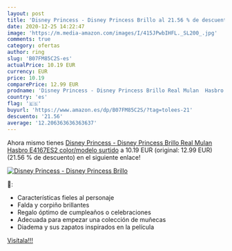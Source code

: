 ```yaml
---
layout: post
title: 'Disney Princess - Disney Princess Brillo al 21.56 % de descuento'
date: 2020-12-25 14:22:47
image: 'https://m.media-amazon.com/images/I/415JPwbIHFL._SL200_.jpg'
comments: true
category: ofertas
author: ring
slug: 'B07FM85C2S-es'
actualPrice: 10.19 EUR
currency: EUR
price: 10.19
comparePrice: 12.99 EUR
prodname: 'Disney Princess - Disney Princess Brillo Real Mulan  Hasbro E4167ES2    color/modelo surtido'
country: 'es'
flag: '🇪🇸'
buyurl: 'https://www.amazon.es/dp/B07FM85C2S/?tag=tolees-21'
descuento: '21.56'
average: '12.206363636363637'
---
```


Ahora mismo tienes [Disney Princess - Disney Princess Brillo Real Mulan  Hasbro E4167ES2    color/modelo surtido](https://www.amazon.es/dp/B07FM85C2S/?tag=tolees-21) a 10.19 EUR (original: 12.99 EUR) (21.56 %  de descuento) en el siguiente enlace!

[![Disney Princess - Disney Princess Brillo](https://m.media-amazon.com/images/I/415JPwbIHFL._SL200_.jpg)](https://www.amazon.es/dp/B07FM85C2S/?tag=tolees-21)

🔎:

- Características fieles al personaje
- Falda y corpiño brillantes
- Regalo óptimo de cumpleaños o celebraciones
- Adecuada para empezar una colección de muñecas
- Diadema y sus zapatos inspirados en la película

[Visítala!!!](https://www.amazon.es/dp/B07FM85C2S/?tag=tolees-21)
